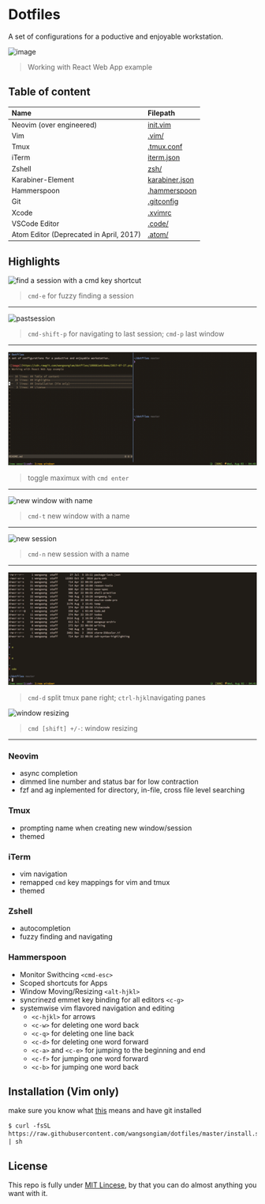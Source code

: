 # Dotfiles
A set of configurations for a poductive and enjoyable workstation.

![image](https://cdn.rawgit.com/wangsongiam/dotfiles/109881e4/demo/2017-07-27.png)
> Working with React Web App example

## Table of content

|  Name| Filepath |
|:--|:--|
| Neovim (over engineered) | [init.vim](./nvim/init.vim) |
| Vim | [.vim/](./.vim/) |
| Tmux | [.tmux.conf](./.tmux.conf) |
| iTerm | [iterm.json](./iterm.json) |
| Zshell | [zsh/](./zshrc) |
| Karabiner-Element | [karabiner.json](./karabiner.json) |
| Hammerspoon | [.hammerspoon](./.hammerspoon/) |
| Git | [.gitconfig](./.gitconfig) |
| Xcode | [.xvimrc](.xvimrc) |
| VSCode Editor |[.code/](./.code)  |
| Atom Editor (Deprecated in April, 2017) | [.atom/](./.atom) |

## Highlights
![find a session with a cmd key shortcut](https://cdn.rawgit.com/wangsongiam/dotfiles/c16e408d/demo/navi%20session.gif)
> `cmd-e` for fuzzy finding a session

------
![pastsession](https://cdn.rawgit.com/wangsongiam/dotfiles/9c653ff5/demo/cmd-e.gif)
> `cmd-shift-p` for navigating to last session; `cmd-p` last window

------
![togglemaximux](demo/togglemaximux.gif)
> toggle maximux with `cmd enter`

------
![new window with name](https://cdn.rawgit.com/wangsongiam/dotfiles/c16e408d/demo/new%20window.gif)
> `cmd-t` new window with a name

------
![new session](https://cdn.rawgit.com/wangsongiam/dotfiles/c16e408d/demo/new%20session.gif)
> `cmd-n` new session with a name

------
![navigat window](demo/navii.gif)
> `cmd-d` split tmux pane right; `ctrl-hjkl`navigating panes


![window resizing](https://cdn.rawgit.com/wangsongiam/dotfiles/8f92a1ea/demo/resizing.gif)
> `cmd [shift] +/-`: window resizing
------

### Neovim
  * async completion
  * dimmed line number and status bar for low contraction
  * fzf and ag inplemented for directory, in-file, cross file level searching
### Tmux 
  * prompting name when creating new window/session
  * themed
### iTerm
  * vim navigation
  * remapped `cmd` key mappings for vim and tmux
  * themed
### Zshell
  * autocompletion
  * fuzzy finding and navigating
### Hammerspoon
  * Monitor Swithcing `<cmd-esc>`
  * Scoped shortcuts for Apps 
  * Window Moving/Resizing `<alt-hjkl>`
  * syncrinezd emmet key binding for all editors `<c-g>`
  * systemwise vim flavored navigation and editing
    * `<c-hjkl>` for arrows
    * `<c-w>` for deleting one word back
    * `<c-q>` for deleting one line back
    * `<c-d>` for deleting one word forward
    * `<c-a>` and `<c-e>` for jumping to the beginning and end
    * `<c-f>` for jumping one word forward
    * `<c-b>` for jumping one word back


## Installation (Vim only)
make sure you know what [this](https://github.com/wangsongiam/dotfiles/blob/master/install.sh) means and have git installed

```
$ curl -fsSL https://raw.githubusercontent.com/wangsongiam/dotfiles/master/install.sh | sh
```

## License
This repo is fully under [MIT Lincese](LICENSE), by that you can do almost
anything you want with it.
